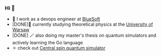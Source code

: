 ### Hi 👋

- 🔭 I work as a devops engineer at [BlueSoft](https://bluesoft.com)
- [DONE]🌱 currently studying theoretical physics at the [University of Warsaw](https://en.uw.edu.pl/)
- [DONE] 🪄 also doing my master's thesis on quantum simulators and actively learning the Go language
- ⚛️ check out [Central spin quantum simulator](https://github.com/korsakjakub/cs_q_sim.git)
